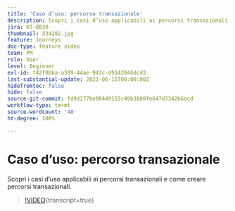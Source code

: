 ```yaml
---
title: 'Caso d’uso: percorso transazionale'
description: Scopri i casi d’uso applicabili ai percorsi transazionali e come creare percorsi transazionali.
jira: KT-8030
thumbnail: 334202.jpg
feature: Journeys
doc-type: feature video
team: PM
role: User
level: Beginner
exl-id: f42f9bba-a309-44ae-943c-d9142046dcd3
last-substantial-update: 2023-06-15T00:00:00Z
hidefromtoc: false
hide: false
source-git-commit: fd9d277be00449155c49b3809fe647d7342b6acd
workflow-type: tm+mt
source-wordcount: '40'
ht-degree: 100%

---
```


# Caso d’uso: percorso transazionale

Scopri i casi d’uso applicabili ai percorsi transazionali e come creare percorsi transazionali.

>[!VIDEO](https://video.tv.adobe.com/v/334202?quality=12&learn=on){transcript=true}
